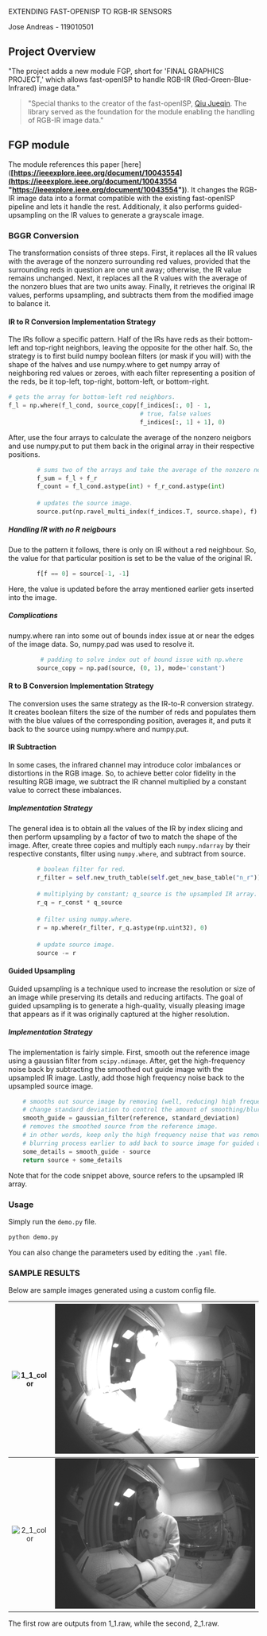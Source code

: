 EXTENDING FAST-OPENISP TO RGB-IR SENSORS

Jose Andreas - 119010501

## Project Overview
"The project adds a new module FGP, short for 'FINAL GRAPHICS PROJECT,' which allows fast-openISP to handle RGB-IR (Red-Green-Blue-Infrared) image data."

>"Special thanks to the creator of the fast-openISP, [Qiu Jueqin](https://github.com/QiuJueqin). The library served as the foundation for the module enabling the handling of RGB-IR image data."

## FGP module
The module references this paper [here](**[https://ieeexplore.ieee.org/document/10043554](https://ieeexplore.ieee.org/document/10043554 "https://ieeexplore.ieee.org/document/10043554")**). It changes the RGB-IR image data into a format compatible with the existing fast-openISP pipeline and lets it handle the rest. Additionaly, it also performs guided-upsampling on the IR values to generate a grayscale image.

### BGGR Conversion
The transformation consists of three steps. First, it replaces all the IR values with the average of the nonzero surrounding red values, provided that the surrounding reds in question are one unit away; otherwise, the IR value remains unchanged. Next, it replaces all the R values with the average of the nonzero blues that are two units away. Finally, it retrieves the original IR values, performs upsampling, and subtracts them from the modified image to balance it.

#### IR to R Conversion Implementation Strategy
The IRs follow a specific pattern. Half of the IRs have reds as their bottom-left and top-right neighbors, leaving the opposite for the other half. So, the strategy is to first build numpy boolean filters (or mask if you will) with the shape of the halves and use numpy.where to get numpy array of neighboring red values or zeroes, with each filter representing a position of the reds, be it top-left, top-right, bottom-left, or bottom-right. 
```python
# gets the array for bottom-left red neighbors.
f_l = np.where(f_l_cond, source_copy[f_indices[:, 0] - 1, 
									 # true, false values
									 f_indices[:, 1] + 1], 0)
```
After, use the four arrays to calculate the average of the nonzero neigbors and use numpy.put to put them back in the original array in their respective positions.
```python
		# sums two of the arrays and take the average of the nonzero neighbors.
        f_sum = f_l + f_r
        f_count = f_l_cond.astype(int) + f_r_cond.astype(int)

		# updates the source image.
		source.put(np.ravel_multi_index(f_indices.T, source.shape), f)
```

##### Handling IR with no R neigbours
Due to the pattern it follows, there is only on IR without a red neighbour. So, the value for that particular position is set to be the value of the original IR.
```python
		f[f == 0] = source[-1, -1]
```
Here,  the value is updated before the array mentioned earlier gets inserted into the image.

##### Complications
numpy.where ran into some out of bounds index issue at or near the edges of the image data. So, numpy.pad was used to resolve it.
```python
		 # padding to solve index out of bound issue with np.where
        source_copy = np.pad(source, (0, 1), mode='constant')
```

#### R to B Conversion Implementation Strategy
The conversion uses the same strategy as the IR-to-R conversion strategy. It creates boolean filters the size of the number of reds and populates them with the blue values of the corresponding position, averages it, and puts it back to the source using numpy.where and numpy.put.

#### IR Subtraction
In some cases, the infrared channel may introduce color imbalances or distortions in the RGB image. So, to achieve better color fidelity in the resulting RGB image, we subtract the IR channel multiplied by a constant value to correct these imbalances.

##### Implementation Strategy
The general idea is to obtain all the values of the IR by index slicing and then perform upsampling by a factor of two to match the shape of the image. After, create three copies and multiply each `numpy.ndarray` by their respective constants, filter using `numpy.where`, and subtract from source.
```python
		# boolean filter for red.
		r_filter = self.new_truth_table(self.get_new_base_table("n_r"))

		# multiplying by constant; q_source is the upsampled IR array.
		r_q = r_const * q_source

		# filter using numpy.where.
		r = np.where(r_filter, r_q.astype(np.uint32), 0)
		
		# update source image.
		source -= r
```

#### Guided Upsampling
Guided upsampling is a technique used to increase the resolution or size of an image while preserving its details and reducing artifacts. The goal of guided upsampling is to generate a high-quality, visually pleasing image that appears as if it was originally captured at the higher resolution. 

##### Implementation Strategy
The implementation is fairly simple. First, smooth out the reference image using a gaussian filter from `scipy.ndimage`. After, get the high-frequency noise back by subtracting the smoothed out guide image with the upsampled IR image. Lastly, add those high frequency noise back to the upsampled source image.
```python
	# smooths out source image by removing (well, reducing) high frequency noise.
    # change standard deviation to control the amount of smoothing/blurring.
    smooth_guide = gaussian_filter(reference, standard_deviation)
    # removes the smoothed source from the reference image.
    # in other words, keep only the high frequency noise that was removed in the
    # blurring process earlier to add back to source image for guided upsampling.
    some_details = smooth_guide - source
    return source + some_details
```
Note that for the code snippet above, source refers to the upsampled IR array.

### Usage
Simply run the `demo.py` file.
```bash
python demo.py
```
You can also change the parameters used by editing the `.yaml` file.

### SAMPLE RESULTS
Below are sample images generated using a custom config file.

| ![1_1_color](FGP/fgp_1_1.png) | ![1_1_grayscale](FGP/fgp_grayscale_1_1.png) |
|:---:|:---:|
| ![2_1_color](FGP/fgp_2_1.png) | ![2_1_grayscale](FGP/fgp_grayscale_2_1.png) |
The first row are outputs from 1_1.raw, while the second, 2_1.raw.
